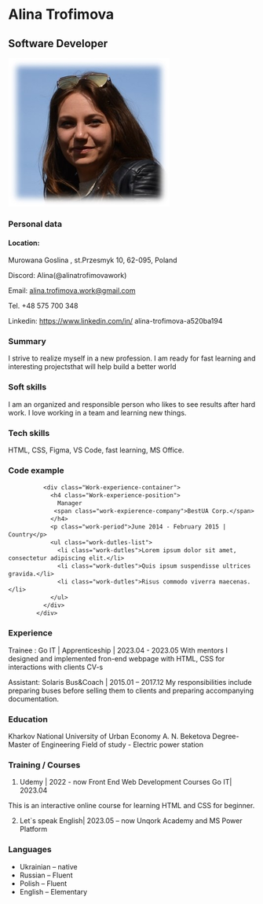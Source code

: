 # Alina Trofimova 
## Software Developer

![My photo](images/image.jpg)

### Personal data

#### Location: 
Murowana Goslina , 
st.Przesmyk 10, 
62-095, Poland

Discord:
Alina(@alinatrofimovawork)

Email: 
alina.trofimova.work@gmail.com

Tel. +48 575 700 348

Linkedin: 
https://www.linkedin.com/in/
alina-trofimova-a520ba194

### Summary

I strive to realize myself in a new profession. I am ready for fast learning and
interesting projectsthat will help build a better world

### Soft skills

I am an organized and responsible person who likes to see results after hard work.
I love working in a team and learning new things.

### Tech skills
HTML, CSS, Figma, VS Code, fast learning, MS Office.

### Code example
```
          <div class="Work-experience-container">
            <h4 class="Work-experience-position">
              Manager 
             <span class="work-expierence-company">BestUA Corp.</span> 
            </h4>
            <p class="work-period">June 2014 - February 2015 | Country</p>
            <ul class="work-dutles-list">
              <li class="work-dutles">Lorem ipsum dolor sit amet, consectetur adipiscing elit.</li>
              <li class="work-dutles">Quis ipsum suspendisse ultrices gravida.</li>
              <li class="work-dutles">Risus commodo viverra maecenas.</li>
            </ul>
          </div>
        </div>
```
### Experience
 Trainee :
Go IT | Apprenticeship | 2023.04 - 2023.05
With mentors I designed and implemented fron-end webpage with HTML, CSS for
interactions with clients CV-s

Assistant:
Solaris Bus&Coach | 2015.01 – 2017.12
My responsibilities include preparing buses before selling them to clients and
preparing accompanying documentation.

### Education
Kharkov National University of Urban 
Economy A. N. Beketova
Degree- Master of Engineering
Field of study - Electric power station

### Training / Courses

1. Udemy | 2022 - now
Front End Web Development Courses
Go IT| 2023.04 

This is an interactive online course for learning HTML and CSS for beginner.

2. Let`s speak English| 2023.05 – now
Unqork Academy and MS Power Platform

### Languages
* Ukrainian – native 
* Russian – Fluent
* Polish – Fluent
* English – Elementary
